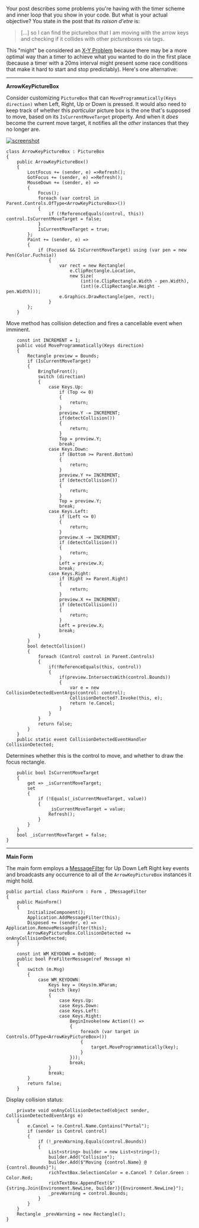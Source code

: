 Your post describes some problems you're having with the timer scheme and inner loop that you show in your code. But what is your actual objective? You state in the post that its _raison d'etre_ is:
>[...] so I can find the picturebox that I am moving with the arrow keys and checking if it collides with other pictureboxes via tags.

This "might" be considered an [X-Y Problem](https://meta.stackexchange.com/a/66378)
 because there may be a more optimal way than a timer to achieve what you wanted to do in the first place (because a timer with a 20ms interval might present some race conditions that make it hard to start and stop predictably). Here's one alternative:

***
**ArrowKeyPictureBox**

Consider customizing `PictureBox` that can `MoveProgrammatically(Keys direction)` when Left, Right, Up or Down is pressed. It would also need to keep track of whether this _particular_ picture box is the one that's supposed to move, based on its `IsCurrentMoveTarget` property. And when it _does_ become the current move target, it notifies all the _other_ instances that they no longer are.

[![screenshot][1]][1]


    class ArrowKeyPictureBox : PictureBox
    {
        public ArrowKeyPictureBox() 
        {
            LostFocus += (sender, e) =>Refresh();
            GotFocus += (sender, e) =>Refresh();
            MouseDown += (sender, e) =>
            {
                Focus();
                foreach (var control in Parent.Controls.OfType<ArrowKeyPictureBox>())
                {
                    if (!ReferenceEquals(control, this)) control.IsCurrentMoveTarget = false;
                }
                IsCurrentMoveTarget = true;
            };
            Paint += (sender, e) =>
            {
                if (Focused && IsCurrentMoveTarget) using (var pen = new Pen(Color.Fuchsia))
                    {
                        var rect = new Rectangle(
                            e.ClipRectangle.Location,
                            new Size(
                                (int)(e.ClipRectangle.Width - pen.Width),
                                (int)(e.ClipRectangle.Height - pen.Width)));
                        e.Graphics.DrawRectangle(pen, rect);
                    }
            };
        }

Move method has collision detection and fires a cancellable event when imminent.

        const int INCREMENT = 1;
        public void MoveProgrammatically(Keys direction)
        {
            Rectangle preview = Bounds;
            if (IsCurrentMoveTarget)
            {
                BringToFront();
                switch (direction)
                {
                    case Keys.Up:
                        if (Top <= 0)
                        {
                            return;
                        }
                        preview.Y -= INCREMENT;
                        if(detectCollision())
                        {
                            return;
                        }
                        Top = preview.Y;
                        break;
                    case Keys.Down:
                        if (Bottom >= Parent.Bottom)
                        {
                            return;
                        }
                        preview.Y += INCREMENT;
                        if (detectCollision())
                        {
                            return;
                        }
                        Top = preview.Y;
                        break;
                    case Keys.Left:
                        if (Left <= 0)
                        {
                            return;
                        }
                        preview.X -= INCREMENT;
                        if (detectCollision())
                        {
                            return;
                        }
                        Left = preview.X;
                        break;
                    case Keys.Right:
                        if (Right >= Parent.Right)
                        {
                            return;
                        }
                        preview.X += INCREMENT;
                        if (detectCollision())
                        {
                            return;
                        }
                        Left = preview.X;
                        break;
                }
            }
            bool detectCollision()
            {
                foreach (Control control in Parent.Controls)
                {
                    if(!ReferenceEquals(this, control))
                    {
                        if(preview.IntersectsWith(control.Bounds))
                        {
                            var e = new CollisionDetectedEventArgs(control: control);
                            CollisionDetected?.Invoke(this, e);
                            return !e.Cancel;
                        }
                    }
                }
                return false;
            }
        }
        public static event CollisionDetectedEventHandler CollisionDetected;

Determines whether this is the control to move, and whether to draw the focus rectangle.

        public bool IsCurrentMoveTarget
        {
            get => _isCurrentMoveTarget;
            set
            {
                if (!Equals(_isCurrentMoveTarget, value))
                {
                    _isCurrentMoveTarget = value;
                    Refresh();
                }
            }
        }
        bool _isCurrentMoveTarget = false;
    }


***
**Main Form**

The main form employs a [MessageFilter](https://learn.microsoft.com/en-us/dotnet/api/system.windows.forms.application.addmessagefilter) for Up Down Left Right key events and broadcasts any occurrence to all of the `ArrowKeyPictureBox` instances it might hold.  

    public partial class MainForm : Form , IMessageFilter
    {
        public MainForm()
        {
            InitializeComponent();
            Application.AddMessageFilter(this);
            Disposed += (sender, e) => Application.RemoveMessageFilter(this);
            ArrowKeyPictureBox.CollisionDetected += onAnyCollisionDetected;
        }

        const int WM_KEYDOWN = 0x0100;
        public bool PreFilterMessage(ref Message m)
        {
            switch (m.Msg)
            {
                case WM_KEYDOWN:
                    Keys key = (Keys)m.WParam;
                    switch (key)
                    {
                        case Keys.Up:
                        case Keys.Down:
                        case Keys.Left:
                        case Keys.Right:
                            BeginInvoke(new Action(() =>
                            {
                                foreach (var target in Controls.OfType<ArrowKeyPictureBox>())
                                {
                                    target.MoveProgrammatically(key);
                                }
                            }));
                            break;
                    }
                    break;
            }
            return false;
        }

Display collision status:

        private void onAnyCollisionDetected(object sender, CollisionDetectedEventArgs e)
        {
            e.Cancel = !e.Control.Name.Contains("Portal");
            if (sender is Control control)
            {
                if (!_prevWarning.Equals(control.Bounds))
                {
                    List<string> builder = new List<string>();
                    builder.Add("Collision");
                    builder.Add($"Moving {control.Name} @ {control.Bounds}");
                    richTextBox.SelectionColor = e.Cancel ? Color.Green : Color.Red;
                    richTextBox.AppendText($"{string.Join(Environment.NewLine, builder)}{Environment.NewLine}");
                    _prevWarning = control.Bounds;
                }
            }
        }
        Rectangle _prevWarning = new Rectangle();
    }


  [1]: https://i.stack.imgur.com/MKawb.png
